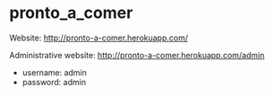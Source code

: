 # pronto_a_comer

Website: http://pronto-a-comer.herokuapp.com/

Administrative website: http://pronto-a-comer.herokuapp.com/admin
- username: admin
- password: admin


